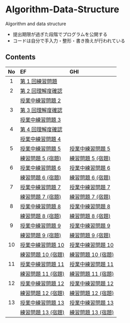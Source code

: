 # Algorithm-Data-Structure

Algorithm and data structure

- 提出期限が過ぎた段階でプログラムを公開する
- コードは自分で手入力・整形・書き換えが行われている

## Contents

| No  | EF | GHI |
| :-: | :- | :-- |
|  1  | [第 1 回練習問題](./EF/prob1) |  |
|  2  | [第 2 回理解度確認](./EF/prob2pre) |  |
|     | [授業中練習問題 2](./EF/prob2post) |  |
|  3  | [第 3 回理解度確認](./EF/prob3pre) |  |
|     | [授業中練習問題 3](./EF/prob3post) |  |
|  4  | [第 4 回理解度確認](./EF/prob4pre) |  |
|     | [授業中練習問題 4](./EF/prob4post) |  |
|  5  | [授業中練習問題 5](./EF/prob5) | [授業中練習問題 5](./GHI/prob5) |
|     | [練習問題 5 (宿題)](./EF/prob5homework) | [練習問題 5 (宿題)](./GHI/prob5homework) |
|  6  | [授業中練習問題 6](./EF/prob6) | [授業中練習問題 6](./GHI/prob6) |
|     | [練習問題 6 (宿題)](./EF/prob6homework) | [練習問題 6 (宿題)](./GHI/prob6homework) |
|  7  | [授業中練習問題 7](./EF/prob7) | [授業中練習問題 7](./GHI/prob07) |
|     | [練習問題 7 (宿題)](./EF/homework07) | [練習問題 7 (宿題)](./GHI/homework07) |
|  8  | [授業中練習問題 8](./EF/prob8) | [授業中練習問題 8](./GHI/prob8) |
|     | [練習問題 8 (宿題)](./EF/prob8homework) | [練習問題 8 (宿題)](./GHI/prob8homework) |
|  9  | [授業中練習問題 9](./EF/prob9) | [授業中練習問題 9](./GHI/prob9) |
|     | [練習問題 9 (宿題)](./EF/prob9homework) | [練習問題 9 (宿題)](./GHI/prob9homework) |
| 10  | [授業中練習問題 10](./EF/prob10) | [授業中練習問題 10](./GHI/prob10) |
|     | [練習問題 10 (宿題)](./EF/prob10homework) | [練習問題 10 (宿題)](./GHI/prob10homework) |
| 11  | [授業中練習問題 11](./EF/prob11) | [授業中練習問題 11](./GHI/prob11) |
|     | [練習問題 11 (宿題)](./EF/prob11homework) | [練習問題 11 (宿題)](./GHI/prob11homework) |
| 12  | [授業中練習問題 12](./EF/prob12) | [授業中練習問題 12](./GHI/prob12) |
|     | [練習問題 12 (宿題)](./EF/prob12homework) | [練習問題 12 (宿題)](./GHI/prob12homework) |
| 13  | [授業中練習問題 13](./EF/prob13) | [授業中練習問題 13](./GHI/prob13) |
|     | [練習問題 13 (宿題)](./EF/prob13homework) | [練習問題 13 (宿題)](./GHI/prob13homework) |